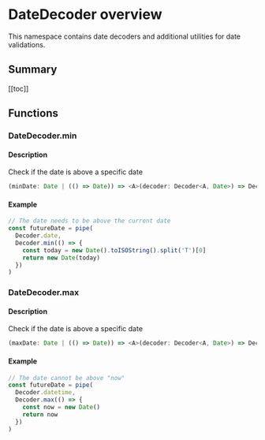 # DateDecoder overview

This namespace contains date decoders and additional utilities for date validations.

## Summary

[[toc]]

## Functions

### DateDecoder.min

#### Description

Check if the date is above a specific date

```ts
(minDate: Date | (() => Date)) => <A>(decoder: Decoder<A, Date>) => Decoder<A, Date>
```

#### Example
```ts
// The date needs to be above the current date
const futureDate = pipe(
  Decoder.date,
  Decoder.min(() => {
    const today = new Date().toISOString().split('T')[0]
    return new Date(today)
  })
)
```

### DateDecoder.max

#### Description

Check if the date is above a specific date

```ts
(maxDate: Date | (() => Date)) => <A>(decoder: Decoder<A, Date>) => Decoder<A, Date>
```

#### Example
```ts
// The date cannot be above "now"
const futureDate = pipe(
  Decoder.datetime,
  Decoder.max(() => {
    const now = new Date()
    return now
  })
)
```

